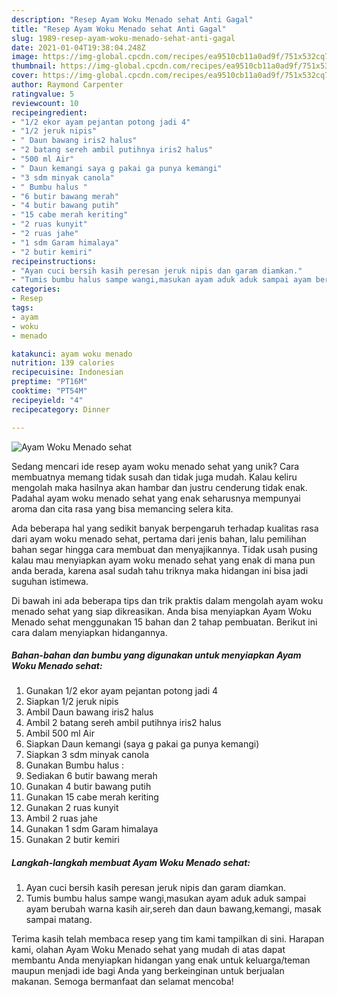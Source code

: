 ```yaml
---
description: "Resep Ayam Woku Menado sehat Anti Gagal"
title: "Resep Ayam Woku Menado sehat Anti Gagal"
slug: 1989-resep-ayam-woku-menado-sehat-anti-gagal
date: 2021-01-04T19:38:04.248Z
image: https://img-global.cpcdn.com/recipes/ea9510cb11a0ad9f/751x532cq70/ayam-woku-menado-sehat-foto-resep-utama.jpg
thumbnail: https://img-global.cpcdn.com/recipes/ea9510cb11a0ad9f/751x532cq70/ayam-woku-menado-sehat-foto-resep-utama.jpg
cover: https://img-global.cpcdn.com/recipes/ea9510cb11a0ad9f/751x532cq70/ayam-woku-menado-sehat-foto-resep-utama.jpg
author: Raymond Carpenter
ratingvalue: 5
reviewcount: 10
recipeingredient:
- "1/2 ekor ayam pejantan potong jadi 4"
- "1/2 jeruk nipis"
- " Daun bawang iris2 halus"
- "2 batang sereh ambil putihnya iris2 halus"
- "500 ml Air"
- " Daun kemangi saya g pakai ga punya kemangi"
- "3 sdm minyak canola"
- " Bumbu halus "
- "6 butir bawang merah"
- "4 butir bawang putih"
- "15 cabe merah keriting"
- "2 ruas kunyit"
- "2 ruas jahe"
- "1 sdm Garam himalaya"
- "2 butir kemiri"
recipeinstructions:
- "Ayan cuci bersih kasih peresan jeruk nipis dan garam diamkan."
- "Tumis bumbu halus sampe wangi,masukan ayam aduk aduk sampai ayam berubah warna kasih air,sereh dan daun bawang,kemangi, masak sampai matang."
categories:
- Resep
tags:
- ayam
- woku
- menado

katakunci: ayam woku menado 
nutrition: 139 calories
recipecuisine: Indonesian
preptime: "PT16M"
cooktime: "PT54M"
recipeyield: "4"
recipecategory: Dinner

---
```



![Ayam Woku Menado sehat](https://img-global.cpcdn.com/recipes/ea9510cb11a0ad9f/751x532cq70/ayam-woku-menado-sehat-foto-resep-utama.jpg)

Sedang mencari ide resep ayam woku menado sehat yang unik? Cara membuatnya memang tidak susah dan tidak juga mudah. Kalau keliru mengolah maka hasilnya akan hambar dan justru cenderung tidak enak. Padahal ayam woku menado sehat yang enak seharusnya mempunyai aroma dan cita rasa yang bisa memancing selera kita.



Ada beberapa hal yang sedikit banyak berpengaruh terhadap kualitas rasa dari ayam woku menado sehat, pertama dari jenis bahan, lalu pemilihan bahan segar hingga cara membuat dan menyajikannya. Tidak usah pusing kalau mau menyiapkan ayam woku menado sehat yang enak di mana pun anda berada, karena asal sudah tahu triknya maka hidangan ini bisa jadi suguhan istimewa.


Di bawah ini ada beberapa tips dan trik praktis dalam mengolah ayam woku menado sehat yang siap dikreasikan. Anda bisa menyiapkan Ayam Woku Menado sehat menggunakan 15 bahan dan 2 tahap pembuatan. Berikut ini cara dalam menyiapkan hidangannya.

<!--inarticleads1-->

##### Bahan-bahan dan bumbu yang digunakan untuk menyiapkan Ayam Woku Menado sehat:

1. Gunakan 1/2 ekor ayam pejantan potong jadi 4
1. Siapkan 1/2 jeruk nipis
1. Ambil  Daun bawang iris2 halus
1. Ambil 2 batang sereh ambil putihnya iris2 halus
1. Ambil 500 ml Air
1. Siapkan  Daun kemangi (saya g pakai ga punya kemangi)
1. Siapkan 3 sdm minyak canola
1. Gunakan  Bumbu halus :
1. Sediakan 6 butir bawang merah
1. Gunakan 4 butir bawang putih
1. Gunakan 15 cabe merah keriting
1. Gunakan 2 ruas kunyit
1. Ambil 2 ruas jahe
1. Gunakan 1 sdm Garam himalaya
1. Gunakan 2 butir kemiri




<!--inarticleads2-->

##### Langkah-langkah membuat Ayam Woku Menado sehat:

1. Ayan cuci bersih kasih peresan jeruk nipis dan garam diamkan.
1. Tumis bumbu halus sampe wangi,masukan ayam aduk aduk sampai ayam berubah warna kasih air,sereh dan daun bawang,kemangi, masak sampai matang.




Terima kasih telah membaca resep yang tim kami tampilkan di sini. Harapan kami, olahan Ayam Woku Menado sehat yang mudah di atas dapat membantu Anda menyiapkan hidangan yang enak untuk keluarga/teman maupun menjadi ide bagi Anda yang berkeinginan untuk berjualan makanan. Semoga bermanfaat dan selamat mencoba!
